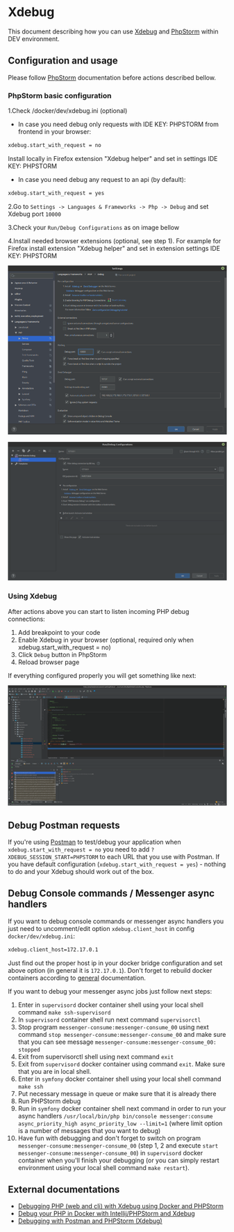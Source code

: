 # Xdebug
This document describing how you can use [Xdebug](https://xdebug.org/) and [PhpStorm](https://www.jetbrains.com/phpstorm/) within DEV environment.

## Configuration and usage
Please follow [PhpStorm](phpstorm.md) documentation before actions described bellow.

### PhpStorm basic configuration
1.Check /docker/dev/xdebug.ini (optional)

- In case you need debug only requests with IDE KEY: PHPSTORM from frontend in your browser:
```bash
xdebug.start_with_request = no
```
Install locally in Firefox extension "Xdebug helper" and set in settings IDE KEY: PHPSTORM

- In case you need debug any request to an api (by default):
```bash
xdebug.start_with_request = yes
```

2.Go to `Settings -> Languages & Frameworks -> Php -> Debug` and set Xdebug port `10000`

3.Check your `Run/Debug Configurations` as on image bellow

4.Install needed browser extensions (optional, see step 1). For example for Firefox install extension "Xdebug helper" and set in extension settings IDE KEY: PHPSTORM

![Basic configuration](images/xdebug_01.png)

![Basic configuration](images/phpstorm_05.png)

### Using Xdebug
After actions above you can start to listen incoming PHP debug connections:

1. Add breakpoint to your code
2. Enable Xdebug in your browser (optional, required only when xdebug.start_with_request = no)
3. Click `Debug` button in PhpStorm
4. Reload browser page

If everything configured properly you will get something like next:

![Using Xdebug](images/xdebug_02.png)

## Debug Postman requests
If you're using [Postman](https://www.getpostman.com/) to test/debug your application when `xdebug.start_with_request = no` you need to add `?XDEBUG_SESSION_START=PHPSTORM` to each URL
that you use with Postman. If you have default configuration (`xdebug.start_with_request = yes`) - nothing to do and your Xdebug should work out of the box.

## Debug Console commands / Messenger async handlers
If you want to debug console commands or messenger async handlers you just need to uncomment/edit option `xdebug.client_host` in config `docker/dev/xdebug.ini`:
```bash
xdebug.client_host=172.17.0.1
```
Just find out the proper host ip in your docker bridge configuration and set above option (in general it is `172.17.0.1`).
Don't forget to rebuild docker containers according to [general](../readme.md) documentation.

If you want to debug your messenger async jobs just follow next steps:

1. Enter in `supervisord` docker container shell using your local shell command `make ssh-supervisord`
2. In `supervisord` container shell run next command `supervisorctl`
3. Stop program `messenger-consume:messenger-consume_00` using next command `stop messenger-consume:messenger-consume_00` and make sure that you can see message `messenger-consume:messenger-consume_00: stopped`
4. Exit from supervisorctl shell using next command `exit`
5. Exit from `supervisord` docker container using command `exit`. Make sure that you are in local shell.
6. Enter in `symfony` docker container shell using your local shell command `make ssh`
7. Put necessary message in queue or make sure that it is already there
8. Run PHPStorm debug
9. Run in `symfony` docker container shell next command in order to run your async handlers `/usr/local/bin/php bin/console messenger:consume async_priority_high async_priority_low --limit=1` (where limit option is a number of messages that you want to debug)
10. Have fun with debugging and don't forget to switch on program `messenger-consume:messenger-consume_00` (step 1, 2 and execute `start messenger-consume:messenger-consume_00`) in `supervisord` docker container when you'll finish your debugging (or you can simply restart environment using your local shell command `make restart`).

## External documentations
* [Debugging PHP (web and cli) with Xdebug using Docker and PHPStorm](https://thecodingmachine.io/configuring-xdebug-phpstorm-docker)
* [Debug your PHP in Docker with Intellij/PHPStorm and Xdebug](https://gist.github.com/jehaby/61a89b15571b4bceee2417106e80240d)
* [Debugging with Postman and PHPStorm (Xdebug)](https://www.thinkbean.com/drupal-development-blog/debugging-postman-and-phpstorm-xdebug)
